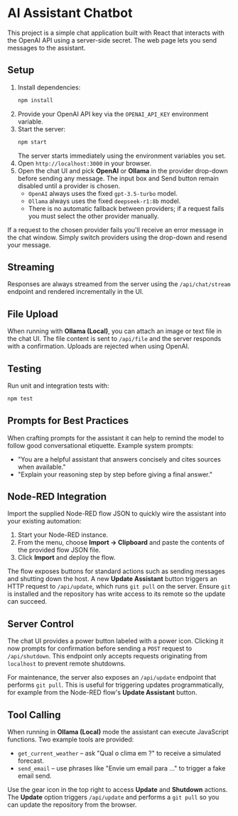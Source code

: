 # AI Assistant Chatbot

This project is a simple chat application built with React that interacts with the OpenAI API using a server-side secret. The web page lets you send messages to the assistant.

## Setup

1. Install dependencies:
   ```bash
   npm install
   ```
2. Provide your OpenAI API key via the `OPENAI_API_KEY` environment variable.
3. Start the server:
   ```bash
   npm start
   ```
   The server starts immediately using the environment variables you set.
4. Open `http://localhost:3000` in your browser.
5. Open the chat UI and pick **OpenAI** or **Ollama** in the provider drop-down before sending any message. The input box and Send button remain disabled until a provider is chosen.
   - `OpenAI` always uses the fixed `gpt-3.5-turbo` model.
   - `Ollama` always uses the fixed `deepseek-r1:8b` model.
   - There is no automatic fallback between providers; if a request fails you must select the other provider manually.

If a request to the chosen provider fails you'll receive an error message in the chat window. Simply switch providers using the drop-down and resend your message.

## Streaming

Responses are always streamed from the server using the `/api/chat/stream` endpoint
and rendered incrementally in the UI.

## File Upload

When running with **Ollama (Local)**, you can attach an image or text file in the chat UI. The file content is sent to `/api/file` and the server responds with a confirmation. Uploads are rejected when using OpenAI.

## Testing

Run unit and integration tests with:
```bash
npm test
```

## Prompts for Best Practices

When crafting prompts for the assistant it can help to remind the model to
follow good conversational etiquette. Example system prompts:

- "You are a helpful assistant that answers concisely and cites sources when available."
- "Explain your reasoning step by step before giving a final answer."



## Node-RED Integration

Import the supplied Node-RED flow JSON to quickly wire the assistant into your existing automation:

1. Start your Node-RED instance.
2. From the menu, choose **Import → Clipboard** and paste the contents of the provided flow JSON file.
3. Click **Import** and deploy the flow.

The flow exposes buttons for standard actions such as sending messages and shutting down the host. A new **Update Assistant** button triggers an HTTP request to `/api/update`, which runs `git pull` on the server. Ensure `git` is installed and the repository has write access to its remote so the update can succeed.

## Server Control

The chat UI provides a power button labeled with a power icon. Clicking it now
prompts for confirmation before sending a `POST` request to `/api/shutdown`. This
endpoint only accepts requests originating from `localhost` to prevent remote
shutdowns.

For maintenance, the server also exposes an `/api/update` endpoint that performs
`git pull`. This is useful for triggering updates programmatically, for example
from the Node-RED flow's **Update Assistant** button.

## Tool Calling

When running in **Ollama (Local)** mode the assistant can execute JavaScript
functions. Two example tools are provided:

- `get_current_weather` – ask "Qual o clima em <cidade>?" to receive a
  simulated forecast.
- `send_email` – use phrases like "Envie um email para ..." to trigger a fake
  email send.

Use the gear icon in the top right to access **Update** and **Shutdown** actions. The **Update** option triggers `/api/update` and performs a `git pull` so you can update the repository from the browser.
